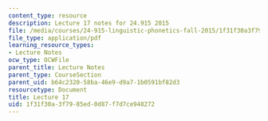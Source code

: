```yaml
---
content_type: resource
description: Lecture 17 notes for 24.915 2015
file: /media/courses/24-915-linguistic-phonetics-fall-2015/1f31f30a3f7985ed0d87f7d7ce948272_MIT24_915F15_lec17.pdf
file_type: application/pdf
learning_resource_types:
- Lecture Notes
ocw_type: OCWFile
parent_title: Lecture Notes
parent_type: CourseSection
parent_uid: b64c2320-58ba-46e9-d9a7-1b0591bf82d3
resourcetype: Document
title: Lecture 17
uid: 1f31f30a-3f79-85ed-0d87-f7d7ce948272
---
```

